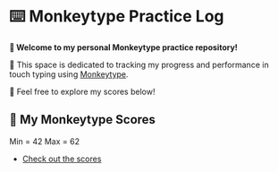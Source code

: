 # ⌨️ Monkeytype Practice Log
**🌻 Welcome to my personal Monkeytype practice repository!**

🙉 This space is dedicated to tracking my progress and performance in touch typing using [Monkeytype](https://monkeytype.com/).

🍿 Feel free to explore my scores below!

## 🎯 My Monkeytype Scores
Min = 42 Max = 62
- [Check out the scores](https://github.com/datateathyme/Data-science-bootcamp-batch10/tree/main/Monkeytype/monkeytype)
